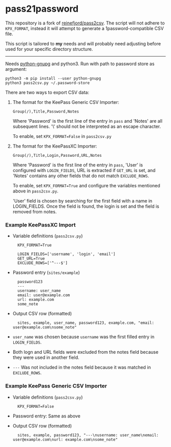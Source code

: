 # pass21password

This repository is a fork of [reinefjord/pass2csv](https://github.com/reinefjord/pass2csv).
The script will not adhere to `KPX_FORMAT`, instead it will attempt to generate a 1password-compatible CSV file.

This script is tailored to **my** needs and will probably need adjusting before used for your specific directory structure.

---

Needs [python-gnupg](https://pypi.python.org/pypi/python-gnupg) and python3.
Run with path to password store as argument:

```
python3 -m pip install --user python-gnupg
python3 pass2csv.py ~/.password-store
```

There are two ways to export CSV data:

1.  The format for the KeePass Generic CSV Importer:

        Group(/),Title,Password,Notes

    Where 'Password' is the first line of the entry in `pass` and 'Notes' are all
    subsequent lines. '\\' should not be interpreted as an escape character.

    To enable, set `KPX_FORMAT=False` in `pass2csv.py`

2.  The format for the KeePassXC Importer:

        Group(/),Title,Login,Password,URL,Notes

    Where 'Password' is the first line of the entry in `pass`, 'User' is configured
    with `LOGIN_FIELDS`, URL is extracted if `GET_URL` is set, and 'Notes' contains
    any other fields that do not match `EXCLUDE_ROWS`.

    To enable, set `KPX_FORMAT=True` and configure the variables mentioned above in
    `pass2csv.py`.

    'User' field is chosen by searching for the first field with a name in
    LOGIN_FIELDS. Once the field is found, the login is set and the field is
    removed from notes.

### Example KeePassXC Import
- Variable definitions (`pass2csv.py`)

        KPX_FORMAT=True

        LOGIN_FIELDS=['username', 'login', 'email']
        GET_URL=True
        EXCLUDE_ROWS=['^---$']

- Password entry (`sites/example`)

        password123
        ---
        username: user_name
        email: user@example.com
        url: example.com
        some_note

- Output CSV row (formatted)

        sites, example, user_name, password123, example.com, "email: user@example.com\nsome_note"

- `user_name` was chosen because `username` was the first filled entry in
  `LOGIN_FIELDS`.
- Both logn and URL fields were excluded from the notes field because they were used
in another field.
- `---` Was not included in the notes field because it was matched in `EXCLUDE_ROWS`.

### Example KeePass Generic CSV Importer
- Variable definitions (`pass2csv.py`)

        KPX_FORMAT=False

- Password entry: Same as above
- Output CSV row (formatted)

        sites, example, password123, "---\nusername: user_name\nemail: user@example.com\nurl: example.com\nsome_note"
